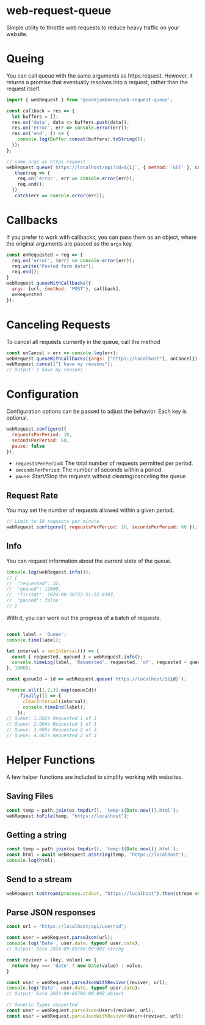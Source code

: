 # web-request-queue

Simple utility to throttle web requests to reduce heavy traffic on your website.

# Queing

You can call queue with the same arguments as https.request. However, it returns a promise that eventually resolves into a request, rather than the request itself.

```js
import { webRequest } from '@codejamboree/web-request-queue';

const callback = res => {
  let buffers = [];
  res.on('data', data => buffers.push(data));
  res.on('error', err => console.error(err));
  res.on('end', () => {
    console.log(Buffer.concat(buffers).toString());
  });
};

// same args as https.request
webRequest.queue(`https://localhost/api?id=${i}`, { method: 'GET' }, callback)
  .then(req => {
    req.on('error', err => console.error(err));
    req.end();
  })
  .catch(err => console.error(err));
```

# Callbacks

If you prefer to work with callbacks, you can pass them as an object, where the original arguments are passed as the `args` key.

```js
const onRequested = req => {
  req.on('error', (err) => console.error(err));
  req.write("Posted form data");
  req.end();
}
webRequest.queueWithCallbacks({
  args: [url, {method: 'POST'}, callback],
  onRequested
});
```
# Canceling Requests

To cancel all requests currently in the queue, call the method

```js
const onCancel = err => console.log(err);
webRequest.queueWithCallbacks({args: ["https://localhost"], onCancel});
webRequest.cancel("I have my reasons");
// Output: I have my reasons
```

# Configuration

Configuration options can be passed to adjust the behavior. Each key is optional.

```js
webRequest.configure({
  requestsPerPeriod: 10,
  secondsPerPeriod: 60,
  pause: false
});
```

- `requestsPerPeriod`: The total number of requests permitted per period.
- `secondsPerPeriod`: The number of seconds within a period.
- `pause`: Start/Stop the requests without clearing/canceling the queue

## Request Rate

You may set the number of requests allowed within a given period.

```js
// Limit to 10 requests per minute
webRequest.configure({ reqeustsPerPeriod: 10, secondsPerPeriod: 60 });
```
## Info

You can request information about the current state of the queue.

```js
console.log(webRequest.info());
// {
//  "requested": 32,
//  "queued": 12000,
//  "firstAt": 2024-08-30T23:51:22.818Z,
//  "paused": false
// }
```
With it, you can work out the progress of a batch of requests.
```js

const label = 'Queue';
console.time(label);

let interval = setInterval(() => {
  const { requested, queued } = webRequest.info();
  console.timeLog(label, 'Requested', requested, 'of', requested + queued);
}, 1000);

const queueId = id => webRequest.queue(`https://localhost/${id}`);

Promise.all([1,2,3].map(queueId))
    .finally(() => {
      clearInterval(interval);
      console.timeEnd(label);
    });
// Queue: 1.002s Requested 1 of 3
// Queue: 2.004s Requested 1 of 3
// Queue: 3.005s Requested 2 of 3
// Queue: 4.007s Requested 2 of 3
```

# Helper Functions

A few helper functions are included to simplify working with websites.

## Saving Files
```js
const temp = path.join(os.tmpdir(), `temp-${Date.now()}.html`);
webRequest.toFile(temp, "https://localhost");
```
## Getting a string
```js
const temp = path.join(os.tmpdir(), `temp-${Date.now()}.html`);
const html = await webRequest.asString(temp, "https://localhost");
console.log(html);
```
## Send to a stream
```js
webRequest.toStream(process.stdout, "https://localhost").then(stream => stream.end());
```
## Parse JSON responses
```js
const url = "https://localhost/api/user/id";

const user = webRequest.parseJson(url);
console.log('Date', user.date, typeof user.date);
// Output: Date 2024-09-05T00:00:00Z string

const reviver = (key, value) => {
  return key === 'date' ? new Date(value) : value;
}

const user = webRequest.parseJsonWithRevivor(reviver, url);
console.log('Date', user.date, typeof user.date);
// Output: Date 2024-09-05T00:00:00Z object

// Generic Types supported
const user = webRequest.parseJson<User>(reviver, url);
const user = webRequest.parseJsonWithRevivor<User>(reviver, url);
```